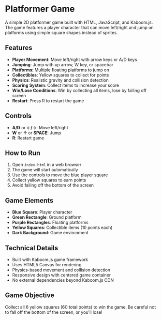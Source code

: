 # Platformer Game

A simple 2D platformer game built with HTML, JavaScript, and Kaboom.js. The game features a player character that can move left/right and jump on platforms using simple square shapes instead of sprites.

## Features

- **Player Movement**: Move left/right with arrow keys or A/D keys
- **Jumping**: Jump with up arrow, W key, or spacebar
- **Platforms**: Multiple floating platforms to jump on
- **Collectibles**: Yellow squares to collect for points
- **Physics**: Realistic gravity and collision detection
- **Scoring System**: Collect items to increase your score
- **Win/Lose Conditions**: Win by collecting all items, lose by falling off screen
- **Restart**: Press R to restart the game

## Controls

- **A/D** or **←/→**: Move left/right
- **W** or **↑** or **SPACE**: Jump
- **R**: Restart game

## How to Run

1. Open `index.html` in a web browser
2. The game will start automatically
3. Use the controls to move the blue player square
4. Collect yellow squares to earn points
5. Avoid falling off the bottom of the screen

## Game Elements

- **Blue Square**: Player character
- **Green Rectangle**: Ground platform
- **Purple Rectangles**: Floating platforms
- **Yellow Squares**: Collectible items (10 points each)
- **Dark Background**: Game environment

## Technical Details

- Built with Kaboom.js game framework
- Uses HTML5 Canvas for rendering
- Physics-based movement and collision detection
- Responsive design with centered game container
- No external dependencies beyond Kaboom.js CDN

## Game Objective

Collect all 6 yellow squares (60 total points) to win the game. Be careful not to fall off the bottom of the screen, or you'll lose!

